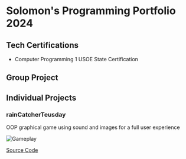 # Solomon's Programming Portfolio 2024

## Tech Certifications
* Computer Programming 1 USOE State Certification

## Group Project

## Individual Projects

### rainCatcherTeusday
OOP graphical game using sound and images for a full user experience

![Gameplay]()

[Source Code]()
